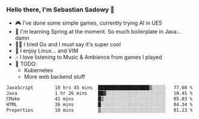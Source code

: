 ### Hello there, I'm Sebastian Sadowy 👋

 - 🎮 I've done some simple games, currently trying AI in UE5
 - 🍃 I'm learning Spring at the moment. So much boilerplate in Java... damn 
 - 🏃‍♀️ I tried Go and I must say it's super cool
 - 🐧 I enjoy Linux... and VIM
 - 🎶 I love listening to Music & Ambience from games I played
 - 🌱 TODO:
   * Kubernetes
   * More web backend stuff
<!--START_SECTION:waka-->

```txt
JavaScript        10 hrs 45 mins  ███████████████████▒░░░░░   77.60 %
Java              1 hr 26 mins    ██▓░░░░░░░░░░░░░░░░░░░░░░   10.45 %
CMake             41 mins         █▒░░░░░░░░░░░░░░░░░░░░░░░   05.03 %
HTML              36 mins         █░░░░░░░░░░░░░░░░░░░░░░░░   04.34 %
Properties        10 mins         ▒░░░░░░░░░░░░░░░░░░░░░░░░   01.23 %
```

<!--END_SECTION:waka-->
